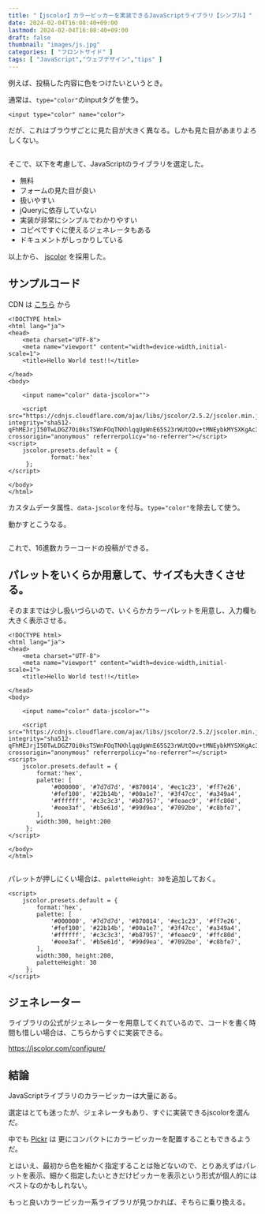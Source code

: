 ```yaml
---
title: "【jscolor】カラーピッカーを実装できるJavaScriptライブラリ【シンプル】"
date: 2024-02-04T16:08:40+09:00
lastmod: 2024-02-04T16:08:40+09:00
draft: false
thumbnail: "images/js.jpg"
categories: [ "フロントサイド" ]
tags: [ "JavaScript","ウェブデザイン","tips" ]
---
```



例えば、投稿した内容に色をつけたいというとき。

通常は、`type="color"`のinputタグを使う。

```
<input type="color" name="color">
```

だが、これはブラウザごとに見た目が大きく異なる。しかも見た目があまりよろしくない。

<div class="img-center"><img src="/images/Screenshot from 2024-02-04 16-12-01.png" alt=""></div>

そこで、以下を考慮して、JavaScriptのライブラリを選定した。

- 無料
- フォームの見た目が良い
- 扱いやすい
- jQueryに依存していない
- 実装が非常にシンプルでわかりやすい
- コピペですぐに使えるジェネレータもある
- ドキュメントがしっかりしている

以上から、 [jscolor](https://jscolor.com/) を採用した。


## サンプルコード


CDN は [こちら](https://cdnjs.com/libraries/jscolor) から


```
<!DOCTYPE html>
<html lang="ja">
<head>
    <meta charset="UTF-8">
    <meta name="viewport" content="width=device-width,initial-scale=1">
    <title>Hello World test!!</title>

</head>
<body>

    <input name="color" data-jscolor="">

    <script src="https://cdnjs.cloudflare.com/ajax/libs/jscolor/2.5.2/jscolor.min.js" integrity="sha512-qFhMEJrjI50TwLDGZ7Oi0ksTSWnFOqTNXhlqqUgWnE65S23rWUtQOv+tMNEybkMYSXKgAc3eg/SzkX+qrtJT/g==" crossorigin="anonymous" referrerpolicy="no-referrer"></script>
<script>
    jscolor.presets.default = {
            format:'hex'
     };
</script>

</body>
</html>
```

カスタムデータ属性、`data-jscolor`を付与。`type="color"`を除去して使う。

動かすとこうなる。

<div class="img-center"><img src="/images/Screenshot from 2024-02-04 16-32-14.png" alt=""></div>


これで、16進数カラーコードの投稿ができる。



## パレットをいくらか用意して、サイズも大きくさせる。

そのままでは少し扱いづらいので、いくらかカラーパレットを用意し、入力欄も大きく表示させる。

```
<!DOCTYPE html>
<html lang="ja">
<head>
    <meta charset="UTF-8">
    <meta name="viewport" content="width=device-width,initial-scale=1">
    <title>Hello World test!!</title>

</head>
<body>

    <input name="color" data-jscolor="">

    <script src="https://cdnjs.cloudflare.com/ajax/libs/jscolor/2.5.2/jscolor.min.js" integrity="sha512-qFhMEJrjI50TwLDGZ7Oi0ksTSWnFOqTNXhlqqUgWnE65S23rWUtQOv+tMNEybkMYSXKgAc3eg/SzkX+qrtJT/g==" crossorigin="anonymous" referrerpolicy="no-referrer"></script>
<script>
    jscolor.presets.default = {
        format:'hex',
        palette: [
            '#000000', '#7d7d7d', '#870014', '#ec1c23', '#ff7e26',
            '#fef100', '#22b14b', '#00a1e7', '#3f47cc', '#a349a4',
            '#ffffff', '#c3c3c3', '#b87957', '#feaec9', '#ffc80d',
            '#eee3af', '#b5e61d', '#99d9ea', '#7092be', '#c8bfe7',
        ],
        width:300, height:200
     };
</script>

</body>
</html>
```

<div class="img-center"><img src="/images/Screenshot from 2024-02-04 16-40-45.png" alt=""></div>


パレットが押しにくい場合は、`paletteHeight: 30`を追加しておく。

```
<script>
    jscolor.presets.default = {
        format:'hex',
        palette: [
            '#000000', '#7d7d7d', '#870014', '#ec1c23', '#ff7e26',
            '#fef100', '#22b14b', '#00a1e7', '#3f47cc', '#a349a4',
            '#ffffff', '#c3c3c3', '#b87957', '#feaec9', '#ffc80d',
            '#eee3af', '#b5e61d', '#99d9ea', '#7092be', '#c8bfe7',
        ],
        width:300, height:200,
        paletteHeight: 30
     };
</script>
```

## ジェネレーター

ライブラリの公式がジェネレーターを用意してくれているので、コードを書く時間も惜しい場合は、こちらからすぐに実装できる。

https://jscolor.com/configure/


## 結論

JavaScriptライブラリのカラーピッカーは大量にある。

選定はとても迷ったが、ジェネレータもあり、すぐに実装できるjscolorを選んだ。

中でも [Pickr](https://simonwep.github.io/pickr/) は 更にコンパクトにカラーピッカーを配置することもできるようだ。

とはいえ、最初から色を細かく指定することは殆どないので、とりあえずはパレットを表示、細かく指定したいときだけピッカーを表示という形式が個人的にはベストなのかもしれない。

もっと良いカラーピッカー系ライブラリが見つかれば、そちらに乗り換える。
